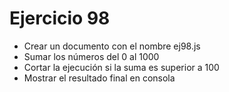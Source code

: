 # Ejercicio 98

* Crear un documento con el nombre ej98.js
* Sumar los números del 0 al 1000
* Cortar la ejecución si la suma es superior a 100
* Mostrar el resultado final en consola